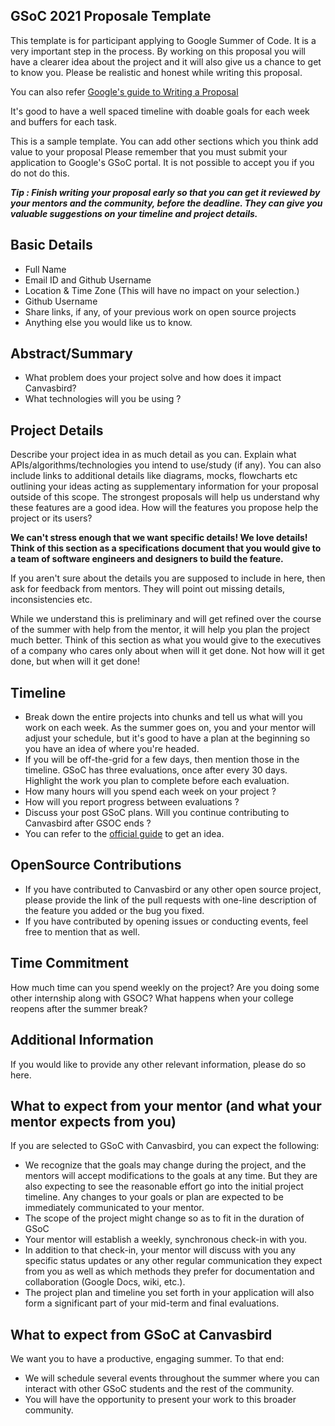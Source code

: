 ## GSoC 2021 Proposale Template

This template is for participant applying to Google Summer of Code. It is a very important step in the process. By working on this proposal you will have a clearer idea about the project and it will also give us a chance to get to know you. Please be realistic and honest while writing this proposal. 

You can also refer [Google's guide to Writing a Proposal](https://google.github.io/gsocguides/student/writing-a-proposal)

It's good to have a well spaced timeline with doable goals for each week and buffers for each task. 

This is a sample template. You can add other sections which you think add value to your proposal
Please remember that you must submit your application to Google's GSoC portal. It is not possible to accept you if you do not do this.

***Tip : Finish writing your proposal early so that you can get it reviewed by your mentors and the community, before the deadline. They can give you valuable suggestions on your timeline and project details.***

## Basic Details

- Full Name
- Email ID and Github Username
- Location & Time Zone (This will have no impact on your selection.)
- Github Username
- Share links, if any, of your previous work on open source projects
- Anything else you would like us to know.

## Abstract/Summary

- What problem does your project solve and how does it impact Canvasbird?
- What technologies will you be using ?

## Project Details

Describe your project idea in as much detail as you can. Explain what APIs/algorithms/technologies you intend to use/study (if any). You can also include links to additional details like diagrams, mocks, flowcharts etc outlining your ideas acting as supplementary information for your proposal outside of this scope.
The strongest proposals will help us understand why these features are a good idea. How will the features you propose help the project or its users?

**We can't stress enough that we want specific details! We love details! Think of this section as a specifications document that you would give to a team of software engineers and designers to build the feature.**

If you aren't sure about the details you are supposed to include in here, then ask for feedback from mentors. They will point out missing details, inconsistencies etc.

While we understand this is preliminary and will get refined over the course of the summer with help from the mentor, it will help you plan the project much better. Think of this section as what you would give to the executives of a company who cares only about when will it get done. Not how will it get done, but when will it get done!

## Timeline

- Break down the entire projects into chunks and tell us what will you work on each week.
As the summer goes on, you and your mentor will adjust your schedule, but it's good to have a plan at the beginning so you have an idea of where you're headed.
- If you will be off-the-grid for a few days, then mention those in the timeline.
GSoC has three evaluations, once after every 30 days. Highlight the work you plan to complete before each evaluation.
- How many hours will you spend each week on your project ?
- How will you report progress between evaluations ?
- Discuss your post GSoC plans. Will you continue contributing to Canvasbird after GSOC ends ?
- You can refer to the [official guide](https://google.github.io/gsocguides/student/proposal-example-1) to get an idea. 

## OpenSource Contributions

- If you have contributed to Canvasbird or any other open source project, please provide the link of the pull requests with one-line description of the feature you added or the bug you fixed.
- If you have contributed by opening issues or conducting events, feel free to mention that as well.

## Time Commitment

How much time can you spend weekly on the project? Are you doing some other internship along with GSOC? What happens when your college reopens after the summer break?

## Additional Information 

If you would like to provide any other relevant information, please do so here.

## What to expect from your mentor (and what your mentor expects from you)

If you are selected to GSoC with Canvasbird, you can expect the following:
- We recognize that the goals may change during the project, and the mentors will accept modifications to the goals at any time. But they are also expecting to see the reasonable effort go into the initial project timeline. Any changes to your goals or plan are expected to be immediately communicated to your mentor.
- The scope of the project might change so as to fit in the duration of GSoC
- Your mentor will establish a weekly, synchronous check-in with you.
- In addition to that check-in, your mentor will discuss with you any specific status updates or any other regular communication they expect from you as well as which methods they prefer for documentation and collaboration (Google Docs, wiki, etc.).
- The project plan and timeline you set forth in your application will also form a significant part of your mid-term and final evaluations.

## What to expect from GSoC at Canvasbird

We want you to have a productive, engaging summer. To that end:
- We will schedule several events throughout the summer where you can interact with other GSoC students and the rest of the community.
- You will have the opportunity to present your work to this broader community.		

